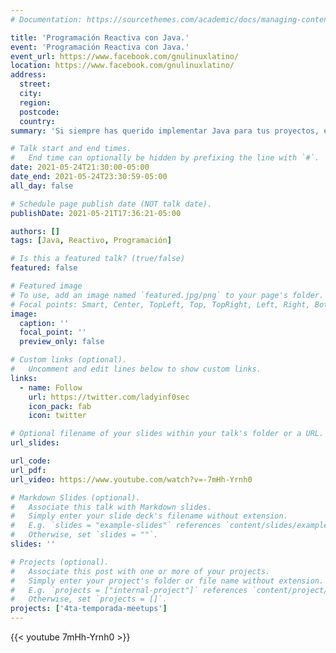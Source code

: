 ```yaml
---
# Documentation: https://sourcethemes.com/academic/docs/managing-content/

title: 'Programación Reactiva con Java.'
event: 'Programación Reactiva con Java.'
event_url: https://www.facebook.com/gnulinuxlatino/
location: https://www.facebook.com/gnulinuxlatino/
address:
  street:
  city:
  region:
  postcode:
  country:
summary: 'Si siempre has querido implementar Java para tus proyectos, esta charla es para ti. Anna Tem alías @ladyinf0sec estará con nosotros en el meetup número 47 para platicar de esta tecnología. ¡No se lo pierdan!'

# Talk start and end times.
#   End time can optionally be hidden by prefixing the line with `#`.
date: 2021-05-24T21:30:00-05:00
date_end: 2021-05-24T23:30:59-05:00
all_day: false

# Schedule page publish date (NOT talk date).
publishDate: 2021-05-21T17:36:21-05:00

authors: []
tags: [Java, Reactivo, Programación]

# Is this a featured talk? (true/false)
featured: false

# Featured image
# To use, add an image named `featured.jpg/png` to your page's folder.
# Focal points: Smart, Center, TopLeft, Top, TopRight, Left, Right, BottomLeft, Bottom, BottomRight.
image:
  caption: ''
  focal_point: ''
  preview_only: false

# Custom links (optional).
#   Uncomment and edit lines below to show custom links.
links:
  - name: Follow
    url: https://twitter.com/ladyinf0sec
    icon_pack: fab
    icon: twitter

# Optional filename of your slides within your talk's folder or a URL.
url_slides:

url_code:
url_pdf:
url_video: https://www.youtube.com/watch?v=-7mHh-Yrnh0

# Markdown Slides (optional).
#   Associate this talk with Markdown slides.
#   Simply enter your slide deck's filename without extension.
#   E.g. `slides = "example-slides"` references `content/slides/example-slides.md`.
#   Otherwise, set `slides = ""`.
slides: ''

# Projects (optional).
#   Associate this post with one or more of your projects.
#   Simply enter your project's folder or file name without extension.
#   E.g. `projects = ["internal-project"]` references `content/project/deep-learning/index.md`.
#   Otherwise, set `projects = []`.
projects: ['4ta-temporada-meetups']
---
```


{{< youtube 7mHh-Yrnh0 >}}
